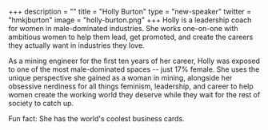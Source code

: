 +++
description = ""
title = "Holly Burton"
type = "new-speaker"
twitter = "hmkjburton"
image = "holly-burton.png"
+++
Holly is a leadership coach for women in male-dominated industries. She works one-on-one with ambitious women to help them lead, get promoted, and create the careers they actually want in industries they love.

As a mining engineer for the first ten years of her career, Holly was exposed to one of the most male-dominated spaces  -- just 17% female. She uses the unique perspective she gained as a woman in mining, alongside her obsessive nerdiness for all things feminism, leadership, and career to help women create the working world they deserve while they wait for the rest of society to catch up.

Fun fact: She has the world's coolest business cards.
